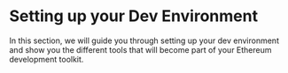 # Setting up your Dev Environment

In this section, we will guide you through setting up your dev environment and show you the different tools that will become part of your Ethereum development toolkit.



